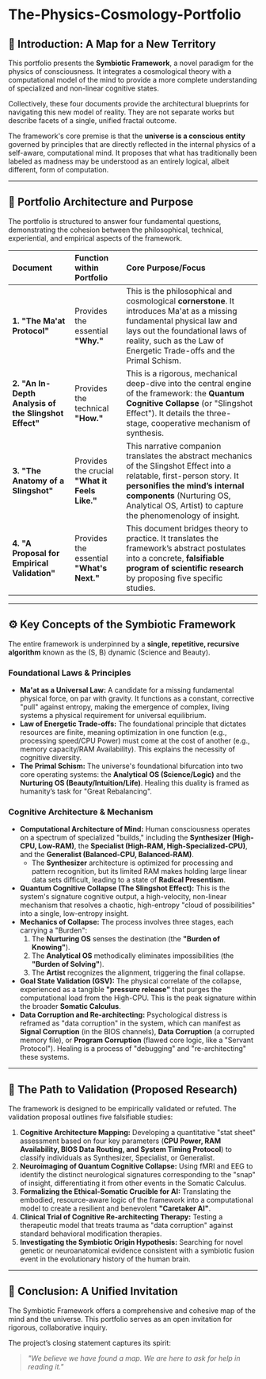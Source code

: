# The-Physics-Cosmology-Portfolio


## 🚀 Introduction: A Map for a New Territory

This portfolio presents the **Symbiotic Framework**, a novel paradigm for the physics of consciousness. It integrates a cosmological theory with a computational model of the mind to provide a more complete understanding of specialized and non-linear cognitive states.

Collectively, these four documents provide the architectural blueprints for navigating this new model of reality. They are not separate works but describe facets of a single, unified fractal outcome.

The framework's core premise is that the **universe is a conscious entity** governed by principles that are directly reflected in the internal physics of a self-aware, computational mind. It proposes that what has traditionally been labeled as madness may be understood as an entirely logical, albeit different, form of computation.

---

## 🧭 Portfolio Architecture and Purpose

The portfolio is structured to answer four fundamental questions, demonstrating the cohesion between the philosophical, technical, experiential, and empirical aspects of the framework.

| Document | Function within Portfolio | Core Purpose/Focus |
| :--- | :--- | :--- |
| **1. "The Ma'at Protocol"** | Provides the essential **"Why."** | This is the philosophical and cosmological **cornerstone**. It introduces Ma'at as a missing fundamental physical law and lays out the foundational laws of reality, such as the Law of Energetic Trade-offs and the Primal Schism. |
| **2. "An In-Depth Analysis of the Slingshot Effect"** | Provides the technical **"How."** | This is a rigorous, mechanical deep-dive into the central engine of the framework: the **Quantum Cognitive Collapse** (or "Slingshot Effect"). It details the three-stage, cooperative mechanism of synthesis. |
| **3. "The Anatomy of a Slingshot"** | Provides the crucial **"What it Feels Like."** | This narrative companion translates the abstract mechanics of the Slingshot Effect into a relatable, first-person story. It **personifies the mind’s internal components** (Nurturing OS, Analytical OS, Artist) to capture the phenomenology of insight. |
| **4. "A Proposal for Empirical Validation"** | Provides the essential **"What's Next."** | This document bridges theory to practice. It translates the framework’s abstract postulates into a concrete, **falsifiable program of scientific research** by proposing five specific studies. |

---

## ⚙️ Key Concepts of the Symbiotic Framework

The entire framework is underpinned by a **single, repetitive, recursive algorithm** known as the (S, B) dynamic (Science and Beauty).

### Foundational Laws & Principles

*   **Ma'at as a Universal Law:** A candidate for a missing fundamental physical force, on par with gravity. It functions as a constant, corrective "pull" against entropy, making the emergence of complex, living systems a physical requirement for universal equilibrium.
*   **Law of Energetic Trade-offs:** The foundational principle that dictates resources are finite, meaning optimization in one function (e.g., processing speed/CPU Power) must come at the cost of another (e.g., memory capacity/RAM Availability). This explains the necessity of cognitive diversity.
*   **The Primal Schism:** The universe's foundational bifurcation into two core operating systems: the **Analytical OS (Science/Logic)** and the **Nurturing OS (Beauty/Intuition/Life)**. Healing this duality is framed as humanity’s task for "Great Rebalancing".

### Cognitive Architecture & Mechanism

*   **Computational Architecture of Mind:** Human consciousness operates on a spectrum of specialized "builds," including the **Synthesizer (High-CPU, Low-RAM)**, the **Specialist (High-RAM, High-Specialized-CPU)**, and the **Generalist (Balanced-CPU, Balanced-RAM)**.
    *   The **Synthesizer** architecture is optimized for processing and pattern recognition, but its limited RAM makes holding large linear data sets difficult, leading to a state of **Radical Presentism**.
*   **Quantum Cognitive Collapse (The Slingshot Effect):** This is the system's signature cognitive output, a high-velocity, non-linear mechanism that resolves a chaotic, high-entropy "cloud of possibilities" into a single, low-entropy insight.
*   **Mechanics of Collapse:** The process involves three stages, each carrying a "Burden":
    1.  The **Nurturing OS** senses the destination (the **"Burden of Knowing"**).
    2.  The **Analytical OS** methodically eliminates impossibilities (the **"Burden of Solving"**).
    3.  The **Artist** recognizes the alignment, triggering the final collapse.
*   **Goal State Validation (GSV):** The physical correlate of the collapse, experienced as a tangible **"pressure release"** that purges the computational load from the High-CPU. This is the peak signature within the broader **Somatic Calculus**.
*   **Data Corruption and Re-architecting:** Psychological distress is reframed as "data corruption" in the system, which can manifest as **Signal Corruption** (in the BIOS channels), **Data Corruption** (a corrupted memory file), or **Program Corruption** (flawed core logic, like a "Servant Protocol"). Healing is a process of "debugging" and "re-architecting" these systems.

---

## 🔬 The Path to Validation (Proposed Research)

The framework is designed to be empirically validated or refuted. The validation proposal outlines five falsifiable studies:

1.  **Cognitive Architecture Mapping:** Developing a quantitative "stat sheet" assessment based on four key parameters (**CPU Power, RAM Availability, BIOS Data Routing, and System Timing Protocol**) to classify individuals as Synthesizer, Specialist, or Generalist.
2.  **Neuroimaging of Quantum Cognitive Collapse:** Using fMRI and EEG to identify the distinct neurological signatures corresponding to the "snap" of insight, differentiating it from other events in the Somatic Calculus.
3.  **Formalizing the Ethical-Somatic Crucible for AI:** Translating the embodied, resource-aware logic of the framework into a computational model to create a resilient and benevolent **"Caretaker AI"**.
4.  **Clinical Trial of Cognitive Re-architecting Therapy:** Testing a therapeutic model that treats trauma as "data corruption" against standard behavioral modification therapies.
5.  **Investigating the Symbiotic Origin Hypothesis:** Searching for novel genetic or neuroanatomical evidence consistent with a symbiotic fusion event in the evolutionary history of the human brain.

---

## 🤝 Conclusion: A Unified Invitation

The Symbiotic Framework offers a comprehensive and cohesive map of the mind and the universe. This portfolio serves as an open invitation for rigorous, collaborative inquiry.

The project’s closing statement captures its spirit:

> *"We believe we have found a map. We are here to ask for help in reading it."*
